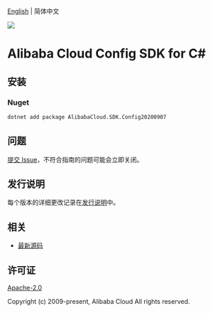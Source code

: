 [English](README.md) | 简体中文

![](https://aliyunsdk-pages.alicdn.com/icons/AlibabaCloud.svg)

# Alibaba Cloud Config SDK for C#

## 安装

### Nuget

```bash
dotnet add package AlibabaCloud.SDK.Config20200907
```

## 问题

[提交 Issue](https://github.com/aliyun/alibabacloud-csharp-sdk/issues/new)，不符合指南的问题可能会立即关闭。

## 发行说明

每个版本的详细更改记录在[发行说明](./ChangeLog.md)中。

## 相关

* [最新源码](https://github.com/aliyun/alibabacloud-csharp-sdk/)

## 许可证

[Apache-2.0](http://www.apache.org/licenses/LICENSE-2.0)

Copyright (c) 2009-present, Alibaba Cloud All rights reserved.
